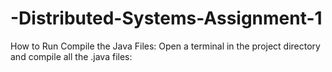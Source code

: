 # -Distributed-Systems-Assignment-1
How to Run
Compile the Java Files: Open a terminal in the project directory and compile all the .java files:
